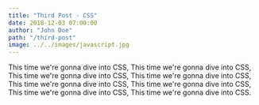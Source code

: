 ```yaml
---
title: "Third Post - CSS"
date: 2018-12-03 07:00:00
author: "John Doe"
path: "/third-post"
image: ../../images/javascript.jpg
---
```


This time we're gonna dive into CSS, This time we're gonna dive into CSS, This time we're gonna dive into CSS, This time we're gonna dive into CSS, This time we're gonna dive into CSS, This time we're gonna dive into CSS, This time we're gonna dive into CSS, This time we're gonna dive into CSS.
